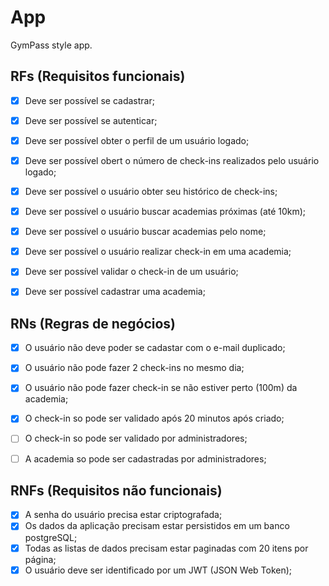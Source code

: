 # App

GymPass style app.


## RFs (Requisitos funcionais)

- [x] Deve ser possível se cadastrar;
- [x] Deve ser possível se autenticar;
- [x] Deve ser possível obter o perfil de um usuário logado;
- [x] Deve ser possível obert o número de check-ins realizados pelo usuário logado;
- [x] Deve ser possível o usuário obter seu histórico de check-ins;
- [x] Deve ser possível o usuário buscar academias próximas (até 10km);
- [x] Deve ser possível o usuário buscar academias pelo nome;
- [x] Deve ser possível o usuário realizar check-in em uma academia;
- [x] Deve ser possível validar o check-in de um usuário;
- [x] Deve ser possível cadastrar uma academia;


## RNs (Regras de negócios)

- [x] O usuário não deve poder se cadastar com o e-mail duplicado;
- [x] O usuário não pode fazer 2 check-ins no mesmo dia;
- [x] O usuário não pode fazer check-in se não estiver perto (100m) da academia;
- [x] O check-in so pode ser validado após 20 minutos após criado;
- [ ] O check-in so pode ser validado por administradores;
- [ ] A academia so pode ser cadastradas por administradores;


## RNFs (Requisitos não funcionais)

- [x] A senha do usuário precisa estar criptografada;
- [x] Os dados da aplicação precisam estar persistidos em um banco postgreSQL;
- [x] Todas as listas de dados precisam estar paginadas com 20 itens por página;
- [x] O usuário deve ser identificado por um JWT (JSON Web Token);